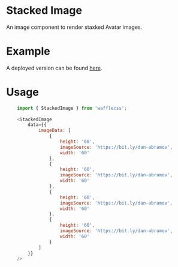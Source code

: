 # Stacked Image

An image component to render staxked Avatar images.

# Example

A deployed version can be found [here](https://wafflecss-jithinqw.vercel.app/?path=/docs/stackedimage--image-default).

# Usage

```javascript
    import { StackedImage } from 'wafflecss';
    
    <StackedImage
        data={{
            imageData: [
                {
                    height: '60',
                    imageSource: 'https://bit.ly/dan-abramov',
                    width: '60'
                },
                {
                    height: '60',
                    imageSource: 'https://bit.ly/dan-abramov',
                    width: '60'
                },
                {
                    height: '60',
                    imageSource: 'https://bit.ly/dan-abramov',
                    width: '60'
                },
                {
                    height: '60',
                    imageSource: 'https://bit.ly/dan-abramov',
                    width: '60'
                }
            ]
        }}
    />
```